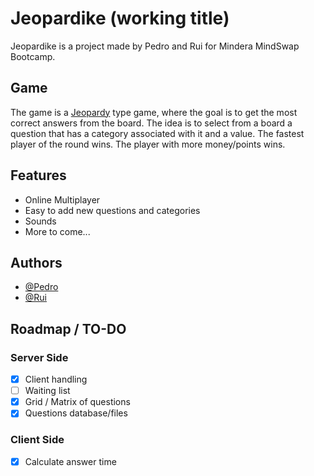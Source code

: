 # Jeopardike (working title)

Jeopardike is a project made by Pedro and Rui for Mindera MindSwap Bootcamp.

## Game

The game is a [Jeopardy](https://en.wikipedia.org/wiki/Jeopardy!) type game, where the goal is to get the most correct answers from the board.
The idea is to select from a board a question that has a category associated with it and a value. The fastest player of the round wins. The player with more money/points wins.

## Features

- Online Multiplayer
- Easy to add new questions and categories
- Sounds
- More to come...

## Authors

- [@Pedro](https://www.github.com/)
- [@Rui](https://www.github.com/)

## Roadmap / TO-DO
### Server Side
- [x] Client handling
- [ ] Waiting list
- [x] Grid / Matrix of questions
- [x] Questions database/files

### Client Side
- [x] Calculate answer time
